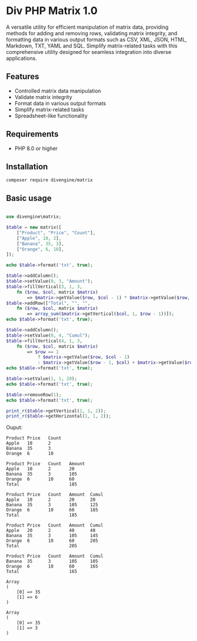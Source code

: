 # Div PHP Matrix 1.0

A versatile utility for efficient manipulation of matrix data, providing methods for adding and removing rows, validating matrix integrity, and formatting data in various output formats such as CSV, XML, JSON, HTML, Markdown, TXT, YAML and SQL. Simplify matrix-related tasks with this comprehensive utility designed for seamless integration into diverse applications.

## Features

- Controlled matrix data manipulation
- Validate matrix integrity
- Format data in various output formats
- Simplify matrix-related tasks
- Spreadsheet-like functionality

## Requirements

- PHP 8.0 or higher

## Installation

```shell
composer require divengine/matrix
```

## Basic usage

```php

use divengine\matrix;

$table = new matrix([
    ["Product", "Price", "Count"],
    ["Apple", 10, 2],
    ["Banana", 35, 3],
    ["Orange", 6, 10],
]);

echo $table->format('txt', true);

$table->addColumn();
$table->setValue(0, 3, "Amount");
$table->fillVertical(3, 1, 3, 
    fn ($row, $col, matrix $matrix) 
        => $matrix->getValue($row, $col - 1) * $matrix->getValue($row, $col - 2));
$table->addRow(["Total", "", "", 
    fn ($row, $col, matrix $matrix) 
        => array_sum($matrix->getVertical($col, 1, $row - 1))]);
echo $table->format('txt', true);

$table->addColumn();
$table->setValue(0, 4, "Cumul");
$table->fillVertical(4, 1, 3, 
    fn ($row, $col, matrix $matrix) 
        => $row == 1 
            ? $matrix->getValue($row, $col - 1) 
            : $matrix->getValue($row - 1, $col) + $matrix->getValue($row, $col - 1));
echo $table->format('txt', true);

$table->setValue(1, 1, 20);
echo $table->format('txt', true);

$table->removeRow(1);
echo $table->format('txt', true);

print_r($table->getVertical(1, 1, 2));
print_r($table->getHorizontal(1, 1, 2));
```

Ouput:

```shell
Product Price   Count
Apple   10      2
Banana  35      3
Orange  6       10

Product Price   Count   Amount
Apple   10      2       20
Banana  35      3       105
Orange  6       10      60
Total                   185

Product Price   Count   Amount  Cumul
Apple   10      2       20      20
Banana  35      3       105     125
Orange  6       10      60      185
Total                   185

Product Price   Count   Amount  Cumul
Apple   20      2       40      40
Banana  35      3       105     145
Orange  6       10      60      205
Total                   205

Product Price   Count   Amount  Cumul
Banana  35      3       105     105
Orange  6       10      60      165
Total                   165

Array
(
    [0] => 35
    [1] => 6
)

Array
(
    [0] => 35
    [1] => 3
)
    
```

